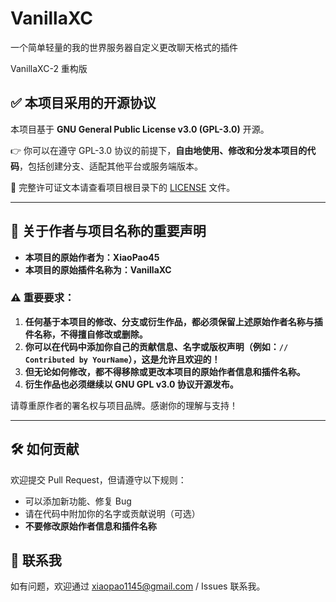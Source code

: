 # VanillaXC

一个简单轻量的我的世界服务器自定义更改聊天格式的插件

VanillaXC-2 重构版

## ✅ 本项目采用的开源协议

本项目基于 **GNU General Public License v3.0 (GPL-3.0)** 开源。

👉 你可以在遵守 GPL-3.0 协议的前提下，**自由地使用、修改和分发本项目的代码**，包括创建分支、适配其他平台或服务端版本。

🔗 完整许可证文本请查看项目根目录下的 [LICENSE](./LICENSE) 文件。

---

## 📌 关于作者与项目名称的重要声明

- **本项目的原始作者为：XiaoPao45**
- **本项目的原始插件名称为：VanillaXC**

### ⚠️ 重要要求：

1. **任何基于本项目的修改、分支或衍生作品，都必须保留上述原始作者名称与插件名称，不得擅自修改或删除。**
2. **你可以在代码中添加你自己的贡献信息、名字或版权声明（例如：`// Contributed by YourName`），这是允许且欢迎的！**
3. **但无论如何修改，都不得移除或更改本项目的原始作者信息和插件名称。**
4. **衍生作品也必须继续以 GNU GPL v3.0 协议开源发布。**

请尊重原作者的署名权与项目品牌。感谢你的理解与支持！

---

## 🛠️ 如何贡献

欢迎提交 Pull Request，但请遵守以下规则：
- 可以添加新功能、修复 Bug
- 请在代码中附加你的名字或贡献说明（可选）
- **不要修改原始作者信息和插件名称**

## 🤝 联系我

如有问题，欢迎通过 xiaopao1145@gmail.com / Issues 联系我。
